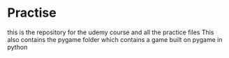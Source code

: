 # Practise
this is the repository for the udemy course and all the practice files
This also contains the pygame folder which contains a game built on pygame in python
